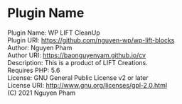 # Plugin Name
Plugin Name: WP LIFT CleanUp<br>
Plugin URI: https://github.com/nguyen-wp/wp-lift-blocks<br>
Author: Nguyen Pham<br>
Author URI: https://baonguyenyam.github.io/cv<br>
Description: This is a product of LIFT Creations.<br>
Requires PHP: 5.6<br>
License: GNU General Public License v2 or later<br>
License URI: http://www.gnu.org/licenses/gpl-2.0.html<br>
(C) 2021 Nguyen Pham
